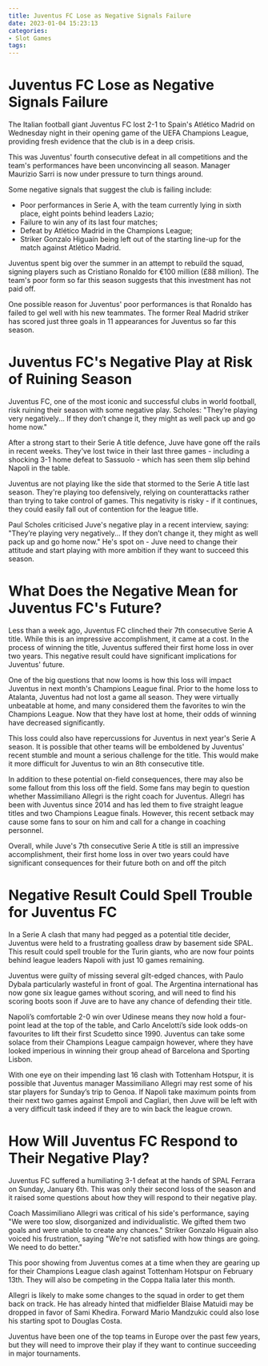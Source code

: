 ```yaml
---
title: Juventus FC Lose as Negative Signals Failure
date: 2023-01-04 15:23:13
categories:
- Slot Games
tags:
---
```



#  Juventus FC Lose as Negative Signals Failure

The Italian football giant Juventus FC lost 2-1 to Spain's Atlético Madrid on Wednesday night in their opening game of the UEFA Champions League, providing fresh evidence that the club is in a deep crisis.

This was Juventus' fourth consecutive defeat in all competitions and the team's performances have been unconvincing all season. Manager Maurizio Sarri is now under pressure to turn things around.

Some negative signals that suggest the club is failing include: 

- Poor performances in Serie A, with the team currently lying in sixth place, eight points behind leaders Lazio;
- Failure to win any of its last four matches; 
- Defeat by Atlético Madrid in the Champions League; 
- Striker Gonzalo Higuaín being left out of the starting line-up for the match against Atlético Madrid.

Juventus spent big over the summer in an attempt to rebuild the squad, signing players such as Cristiano Ronaldo for €100 million (£88 million). The team's poor form so far this season suggests that this investment has not paid off.

One possible reason for Juventus' poor performances is that Ronaldo has failed to gel well with his new teammates. The former Real Madrid striker has scored just three goals in 11 appearances for Juventus so far this season.

#  Juventus FC's Negative Play at Risk of Ruining Season

Juventus FC, one of the most iconic and successful clubs in world football, risk ruining their season with some negative play. Scholes: "They’re playing very negatively... If they don’t change it, they might as well pack up and go home now."

After a strong start to their Serie A title defence, Juve have gone off the rails in recent weeks. They've lost twice in their last three games - including a shocking 3-1 home defeat to Sassuolo - which has seen them slip behind Napoli in the table.

Juventus are not playing like the side that stormed to the Serie A title last season. They're playing too defensively, relying on counterattacks rather than trying to take control of games. This negativity is risky - if it continues, they could easily fall out of contention for the league title.

Paul Scholes criticised Juve's negative play in a recent interview, saying: "They’re playing very negatively... If they don’t change it, they might as well pack up and go home now." He's spot on - Juve need to change their attitude and start playing with more ambition if they want to succeed this season.

#  What Does the Negative Mean for Juventus FC's Future?

Less than a week ago, Juventus FC clinched their 7th consecutive Serie A title.  While this is an impressive accomplishment, it came at a cost. In the process of winning the title, Juventus suffered their first home loss in over two years. This negative result could have significant implications for Juventus' future.

One of the big questions that now looms is how this loss will impact Juventus in next month's Champions League final. Prior to the home loss to Atalanta, Juventus had not lost a game all season. They were virtually unbeatable at home, and many considered them the favorites to win the Champions League. Now that they have lost at home, their odds of winning have decreased significantly.

This loss could also have repercussions for Juventus in next year's Serie A season. It is possible that other teams will be emboldened by Juventus' recent stumble and mount a serious challenge for the title. This would make it more difficult for Juventus to win an 8th consecutive title.

In addition to these potential on-field consequences, there may also be some fallout from this loss off the field. Some fans may begin to question whether Massimiliano Allegri is the right coach for Juventus. Allegri has been with Juventus since 2014 and has led them to five straight league titles and two Champions League finals. However, this recent setback may cause some fans to sour on him and call for a change in coaching personnel.

Overall, while Juve's 7th consecutive Serie A title is still an impressive accomplishment, their first home loss in over two years could have significant consequences for their future both on and off the pitch

#  Negative Result Could Spell Trouble for Juventus FC

In a Serie A clash that many had pegged as a potential title decider, Juventus were held to a frustrating goalless draw by basement side SPAL. This result could spell trouble for the Turin giants, who are now four points behind league leaders Napoli with just 10 games remaining.

Juventus were guilty of missing several gilt-edged chances, with Paulo Dybala particularly wasteful in front of goal. The Argentina international has now gone six league games without scoring, and will need to find his scoring boots soon if Juve are to have any chance of defending their title.

Napoli’s comfortable 2-0 win over Udinese means they now hold a four-point lead at the top of the table, and Carlo Ancelotti’s side look odds-on favourites to lift their first Scudetto since 1990. Juventus can take some solace from their Champions League campaign however, where they have looked imperious in winning their group ahead of Barcelona and Sporting Lisbon.

With one eye on their impending last 16 clash with Tottenham Hotspur, it is possible that Juventus manager Massimiliano Allegri may rest some of his star players for Sunday’s trip to Genoa. If Napoli take maximum points from their next two games against Empoli and Cagliari, then Juve will be left with a very difficult task indeed if they are to win back the league crown.

#  How Will Juventus FC Respond to Their Negative Play?

Juventus FC suffered a humiliating 3-1 defeat at the hands of SPAL Ferrara on Sunday, January 6th. This was only their second loss of the season and it raised some questions about how they will respond to their negative play.

Coach Massimiliano Allegri was critical of his side's performance, saying "We were too slow, disorganized and individualistic. We gifted them two goals and were unable to create any chances." Striker Gonzalo Higuain also voiced his frustration, saying "We're not satisfied with how things are going. We need to do better."

This poor showing from Juventus comes at a time when they are gearing up for their Champions League clash against Tottenham Hotspur on February 13th. They will also be competing in the Coppa Italia later this month.

Allegri is likely to make some changes to the squad in order to get them back on track. He has already hinted that midfielder Blaise Matuidi may be dropped in favor of Sami Khedira. Forward Mario Mandzukic could also lose his starting spot to Douglas Costa.

Juventus have been one of the top teams in Europe over the past few years, but they will need to improve their play if they want to continue succeeding in major tournaments.